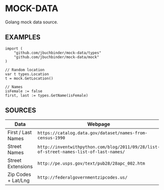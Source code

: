 # MOCK-DATA

Golang mock data source.

## EXAMPLES

```
import (
	"github.com/jbuchbinder/mock-data/types"
	"github.com/jbuchbinder/mock-data/mock"
)

// Random location
var t types.Location
t = mock.GetLocation()

// Names
isFemale := false
first, last := types.GetName(isFemale)
```

## SOURCES

| Data | Webpage | Link |
| --- | --- | --- |
| First / Last Names | `https://catalog.data.gov/dataset/names-from-census-1990` | `http://www.census.gov/topics/population/genealogy/data/1990_census/1990_census_namefiles.html` |
| Street Names | `http://inventwithpython.com/blog/2011/09/28/list-of-street-names-list-of-last-names/` | `http://coffeeghost.net/files/city_street_names.zip` |
| Street Extensions | `http://pe.usps.gov/text/pub28/28apc_002.htm` | ` ` |
| Zip Codes + Lat/Lng | `http://federalgovernmentzipcodes.us/` | `http://federalgovernmentzipcodes.us/free-zipcode-database-Primary.csv` |

